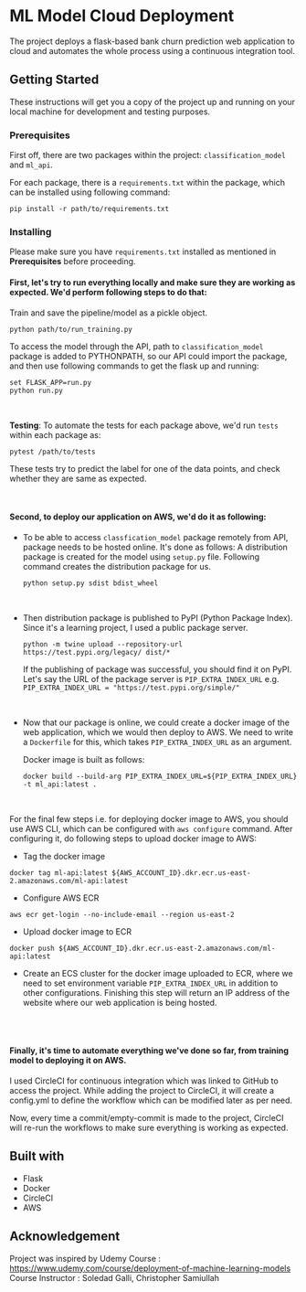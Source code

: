 # ML Model Cloud Deployment
The project deploys a flask-based bank churn prediction web application to cloud and automates the whole process using a continuous integration tool.

## Getting Started
These instructions will get you a copy of the project up and running on your local machine for development and testing purposes. 

### Prerequisites
First off, there are two packages within the project: ```classification_model``` and ```ml_api```.

For each package, there is a ```requirements.txt``` within the package, which can be installed using following command:

```
pip install -r path/to/requirements.txt
```


### Installing
Please make sure you have ```requirements.txt``` installed as mentioned in **Prerequisites** before proceeding.

#### First, let's try to run everything locally and make sure they are working as expected. We'd perform following steps to do that:

Train and save the pipeline/model as a pickle object.

```
python path/to/run_training.py
```   




To access the model through the API, path to ```classification_model``` package is added to PYTHONPATH, so our API could import the package, and then use following commands to get the flask up and running:

```
set FLASK_APP=run.py
python run.py
```


<br>

**Testing**: To automate the tests for each package above, we'd run ```tests``` within each package as:  

```
pytest /path/to/tests
```

These tests try to predict the label for one of the data points, and check whether they are same as expected.


<br>  

#### Second, to deploy our application on AWS, we'd do it as following:

- To be able to access ```classfication_model``` package remotely from API, package needs to be hosted online.
  It's done as follows:
  A distribution package is created for the model using ```setup.py``` file. Following command creates the distribution package for us.

    ```
    python setup.py sdist bdist_wheel
    ``` 
    
<br>  



- Then distribution package is published to PyPI (Python Package Index). Since it's a learning project, I used a public package server.

    ```
    python -m twine upload --repository-url https://test.pypi.org/legacy/ dist/*
    ```  

   If the publishing of package was successful, you should find it on PyPI. Let's say the URL of the package server is ```PIP_EXTRA_INDEX_URL``` 
   e.g. ```PIP_EXTRA_INDEX_URL = "https://test.pypi.org/simple/"```  


<br>  



- Now that our package is online, we could create a docker image of the web application, which we would then deploy to AWS.
  We need to write a ```Dockerfile``` for this, which takes ```PIP_EXTRA_INDEX_URL``` as an argument.

  Docker image is built as follows:

    ```
    docker build --build-arg PIP_EXTRA_INDEX_URL=${PIP_EXTRA_INDEX_URL} -t ml_api:latest .
    ```    
    
    
<br>  



For the final few steps i.e. for deploying docker image to AWS, you should use AWS CLI, which can be configured with ```aws configure``` command. After configuring it, do following steps to upload docker image to AWS:  

- Tag the docker image

 ```
 docker tag ml-api:latest ${AWS_ACCOUNT_ID}.dkr.ecr.us-east-2.amazonaws.com/ml-api:latest
 ```     


- Configure AWS ECR

 ```
 aws ecr get-login --no-include-email --region us-east-2
 ```   


- Upload docker image to ECR

 ```
 docker push ${AWS_ACCOUNT_ID}.dkr.ecr.us-east-2.amazonaws.com/ml-api:latest
 ```   


- Create an ECS cluster for the docker image uploaded to ECR, where we need to set environment variable ```PIP_EXTRA_INDEX_URL``` in addition to other configurations. Finishing this step will return an IP address of the website where our web application is being hosted.


<br><br>  

#### Finally, it's time to automate everything we've done so far, from training model to deploying it on AWS.
I used CircleCI for continuous integration which was linked to GitHub to access the project. While adding the project to CircleCI, it will create a config.yml to define the workflow which can be modified later as per need.

Now, every time a commit/empty-commit is made to the project, CircleCI will re-run the workflows to make sure everything is working as expected.



## Built with
- Flask
- Docker
- CircleCI
- AWS


## Acknowledgement
Project was inspired by Udemy Course :   https://www.udemy.com/course/deployment-of-machine-learning-models  
Course Instructor : Soledad Galli, Christopher Samiullah
